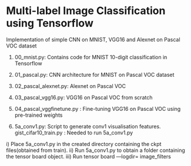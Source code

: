 # Multi-label Image Classification using Tensorflow
Implementation of simple CNN on MNIST, VGG16 and Alexnet on Pascal VOC dataset

1) 00_mnist.py: Contains code for MNIST 10-digit classification in Tensorflow

2) 01_pascal.py: CNN architecture for MNIST on Pascal VOC dataset

3) 02_pascal_alexnet.py: Alexnet on Pascal VOC

4) 03_pascal_vgg16.py: VGG16 on Pascal VOC from scratch

5) 04_pascal_vggfinetune.py : Fine-tuning VGG16 on Pascal VOC using pre-trained weights

6) 5a_conv1.py: Script to generate conv1 visualisation features. 
	gist_cifar10_train.py : Needed to run 5a_conv1.py

i) Place 5a_conv1.py in the created directory containing the ckpt files(obtained from train).
ii) Run 5a_conv1.py to obtain a folder containing the tensor board object.
iii) Run tensor board —logdir= image_filters
